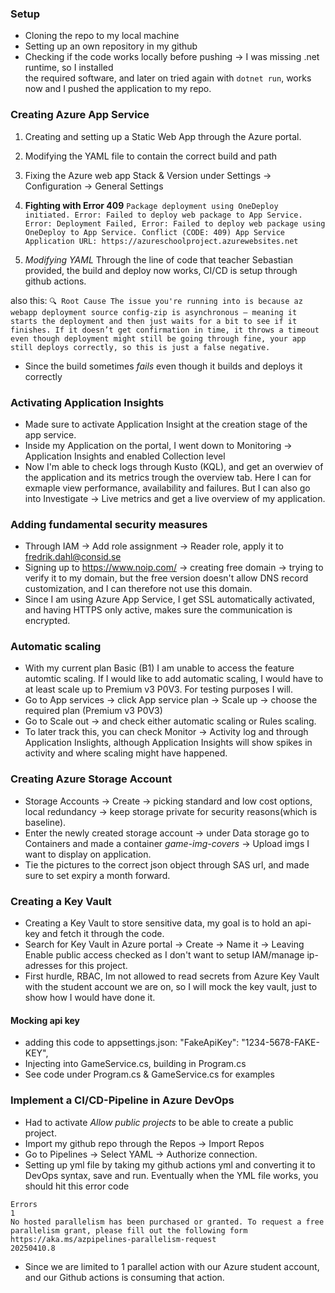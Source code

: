 ### Setup
- Cloning the repo to my local machine
- Setting up an own repository in my github
- Checking if the code works locally before pushing -> I was missing .net runtime, so I installed  
the required software, and later on tried again with `dotnet run`, works now and I pushed the application to my repo.

### Creating Azure App Service
1. Creating and setting up a Static Web App through the Azure portal.
2. Modifying the YAML file to contain the correct build and path
3. Fixing the Azure web app Stack & Version under Settings -> Configuration -> General Settings

4. **Fighting with Error 409** ```Package deployment using OneDeploy initiated.
Error: Failed to deploy web package to App Service.
Error: Deployment Failed, Error: Failed to deploy web package using OneDeploy to App Service.
Conflict (CODE: 409)
App Service Application URL: https://azureschoolproject.azurewebsites.net```

5. *Modifying YAML* Through the line of code that teacher Sebastian provided, the build and deploy now works, CI/CD is setup through github actions.

also this: ```🔍 Root Cause
The issue you're running into is because az webapp deployment source config-zip is asynchronous — meaning it starts the deployment and then just waits for a bit to see if it finishes. If it doesn’t get confirmation in time, it throws a timeout even though deployment might still be going through fine, your app still deploys correctly, so this is just a false negative.```
- Since the build sometimes *fails* even though it builds and deploys it correctly

### Activating Application Insights
- Made sure to activate Application Insight at the creation stage of the app service.
- Inside my Application on the portal, I went down to Monitoring -> Application Insights and enabled Collection level
- Now I'm able to check logs through Kusto (KQL), and get an overwiev of the application and its metrics trough the overview tab. Here I can for exmaple view performance, availability and failures. But I can also go into Investigate -> Live metrics and get a live overview of my application.

### Adding fundamental security measures
- Through IAM -> Add role assignment -> Reader role, apply it to fredrik.dahl@consid.se
- Signing up to https://www.noip.com/ -> creating free domain -> trying to verify it to my domain, but the free version doesn't allow DNS record customization, and I can therefore not use this domain.
- Since I am using Azure App Service, I get SSL automatically activated, and having HTTPS only active, makes sure the communication is encrypted.

### Automatic scaling
- With my current plan Basic (B1) I am unable to access the feature automtic scaling. If I would like to add automatic scaling, I would have to at least scale up to Premium v3 P0V3. For testing purposes I will.
- Go to App services -> click App service plan -> Scale up -> choose the required plan (Premium v3 P0V3)
- Go to Scale out -> and check either automatic scaling or Rules scaling.
- To later track this, you can check Monitor -> Activity log and through Application Inslights, although Application Insights will show spikes in activity and where scaling might have happened.

### Creating Azure Storage Account
- Storage Accounts -> Create -> picking standard and low cost options, local redundancy -> keep storage private for security reasons(which is baseline).
- Enter the newly created storage account -> under Data storage go to Containers and made a container *game-img-covers* -> Upload imgs I want to display on application. 
- Tie the pictures to the correct json object through SAS url, and made sure to set expiry a month forward.

### Creating a Key Vault
- Creating a Key Vault to store sensitive data, my goal is to hold an api-key and fetch it through the code.
- Search for Key Vault in Azure portal -> Create -> Name it -> Leaving Enable public access checked as I don't want to setup IAM/manage ip-adresses for this project.
- First hurdle, RBAC, Im not allowed to read secrets from Azure Key Vault with the student account we are on, so I will mock the key vault, just to show how I would have done it.

#### Mocking api key
- adding this code to appsettings.json: "FakeApiKey": "1234-5678-FAKE-KEY",
- Injecting into GameService.cs, building in Program.cs
- See code under Program.cs & GameService.cs for examples

### Implement a CI/CD-Pipeline in Azure DevOps
- Had to activate *Allow public projects* to be able to create a public project.
- Import my github repo through the Repos -> Import Repos
- Go to Pipelines -> Select YAML -> Authorize connection.
- Setting up yml file by taking my github actions yml and converting it to DevOps syntax, save and run. Eventually when the YML file works, you should hit this error code
```
Errors 
1
No hosted parallelism has been purchased or granted. To request a free parallelism grant, please fill out the following form https://aka.ms/azpipelines-parallelism-request
20250410.8
```
- Since we are limited to 1 parallel action with our Azure student account, and our Github actions is consuming that action.
